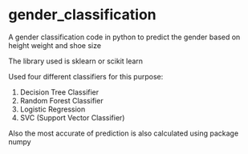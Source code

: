 # gender_classification
A gender classification code in python to predict the gender based on height weight and shoe size

The library used is sklearn or scikit learn

Used four different classifiers for this purpose:

1. Decision Tree Classifier 
2. Random Forest Classifier 
3. Logistic Regression 
4. SVC (Support Vector Classifier)

Also the most accurate of prediction is also calculated using package numpy

